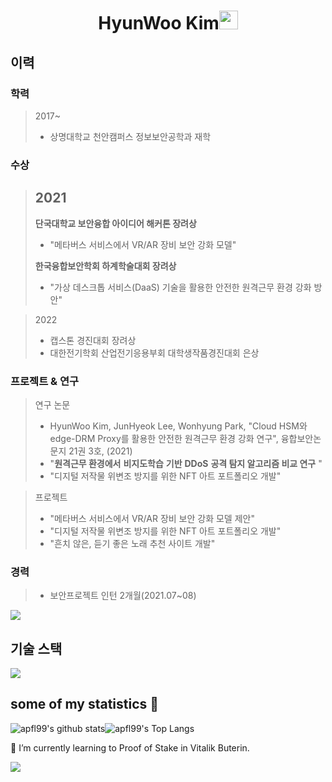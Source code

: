 <h1 align="center">HyunWoo Kim<img src="https://github.com/souvikguria98/souvikguria98/blob/master/Hi.gif" width="30"> </h1>

## 이력

### 학력

> 2017~
>
> - 상명대학교 천안캠퍼스 정보보안공학과 재학



### 수상

> 2021	
> -------
>
> **단국대학교 보안융합 아이디어 해커톤 장려상**
>   - "메타버스 서비스에서 VR/AR 장비 보안 강화 모델"
>   
> **한국융합보안학회 하계학술대회 장려상**
>   - "가상 데스크톱 서비스(DaaS) 기술을 활용한 안전한 원격근무 환경 강화 방안"

> 2022
>
> - 캡스톤 경진대회 장려상
> - 대한전기학회 산업전기응용부회 대학생작품경진대회 은상



### 프로젝트 & 연구


>연구 논문
>
>- HyunWoo Kim, JunHyeok Lee, Wonhyung Park, "Cloud HSM와 edge-DRM Proxy를 활용한 안전한 원격근무 환경 강화 연구", 융합보안논문지 21권 3호, (2021)
>- "**원격근무 환경에서** **비지도학습** **기반** **DDoS** **공격 탐지 알고리즘 비교 연구** "
>- "디지털 저작물 위변조 방지를 위한 NFT 아트 포트폴리오 개발"

> 프로젝트
>
> - "메타버스 서비스에서 VR/AR 장비 보안 강화 모델 제안"
> - "디지털 저작물 위변조 방지를 위한 NFT 아트 포트폴리오 개발"
> - "흔치 않은, 듣기 좋은 노래 추천 사이트 개발"



### 경력

> - 보안프로젝트 인턴 2개월(2021.07~08)


<a href="https://www.youtube.com/watch?v=dQw4w9WgXcQ"><img src="https://user-images.githubusercontent.com/73097560/115834477-dbab4500-a447-11eb-908a-139a6edaec5c.gif"></a>

## 기술 스택



<a href="https://www.youtube.com/watch?v=dQw4w9WgXcQ"><img src="https://user-images.githubusercontent.com/73097560/115834477-dbab4500-a447-11eb-908a-139a6edaec5c.gif"></a>

## some of my statistics 🚀
![apfl99's github stats](https://github-readme-stats.vercel.app/api?username=apfl99&show_icons=true&theme=tokyonight)![apfl99's Top Langs](https://github-readme-stats.vercel.app/api/top-langs/?username=apfl99&theme=tokyonight&layout=compact)

🌱 I’m currently learning to Proof of Stake in Vitalik Buterin.

<a href="https://www.youtube.com/watch?v=dQw4w9WgXcQ"><img src="https://user-images.githubusercontent.com/73097560/115834477-dbab4500-a447-11eb-908a-139a6edaec5c.gif"></a>

